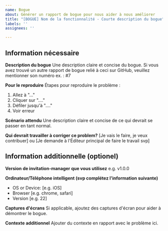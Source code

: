```yaml
---
name: Bogue
about: Générer un rapport de bogue pour nous aider à nous améliorer
title: "[BOGUE] Nom de la fonctionnalité - Courte description du bogue"
labels: ''
assignees: ''

---
```


## Information nécessaire

**Description du bogue**
Une description claire et concise du bogue.
Si vous avez trouvé un autre rapport de bogue relié à ceci sur GitHub, veuillez mentionner son numéro ex. : #7

**Pour le reproduire**
Étapes pour reproduire le problème :
1. Allez à "..."
2. Cliquer sur "...."
3. Défiler jusqu'à "...."
4. Voir erreur

**Scénario attendu**
Une description claire et concise de ce qui devrait se passer en tant normal.

**Qui devrait travailler à corriger ce problem?**
[Je vais le faire, je veux contribuer] ou [Je demande à l'Éditeur principal de faire le travail svp]

## Information additionnelle (optionel)

**Version de invitation-manager que vous utilisez**
e.g. v1.0.0

**Ordinateur/Téléphone intelligent (svp complétez l'information suivante)**
 - OS or Device: [e.g. iOS]
 - Browser [e.g. chrome, safari]
 - Version [e.g. 22]

**Captures d'écrans**
Si applicable, ajoutez des captures d'écran pour aider à démontrer le bogue.

**Contexte additionnel**
Ajouter du contexte en rapport avec le problème ici.
